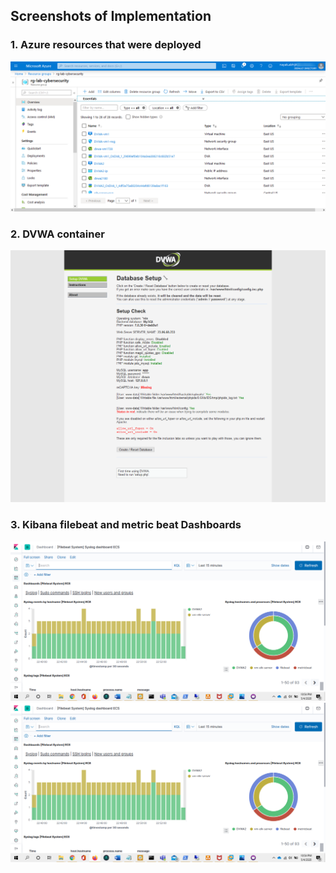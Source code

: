 ## Screenshots of Implementation

### 1. Azure resources that were deployed
![Azure resource group](/images/Azure-resources.png)
### 2. DVWA container
![DVWA container](/images/dvwa.png)
### 3. Kibana filebeat and metric beat Dashboards
![Filebeat Kibana](/images/filebeat-dashboard.png)
![Metricbeat Kibana](/images/filebeat-dashboard.png)